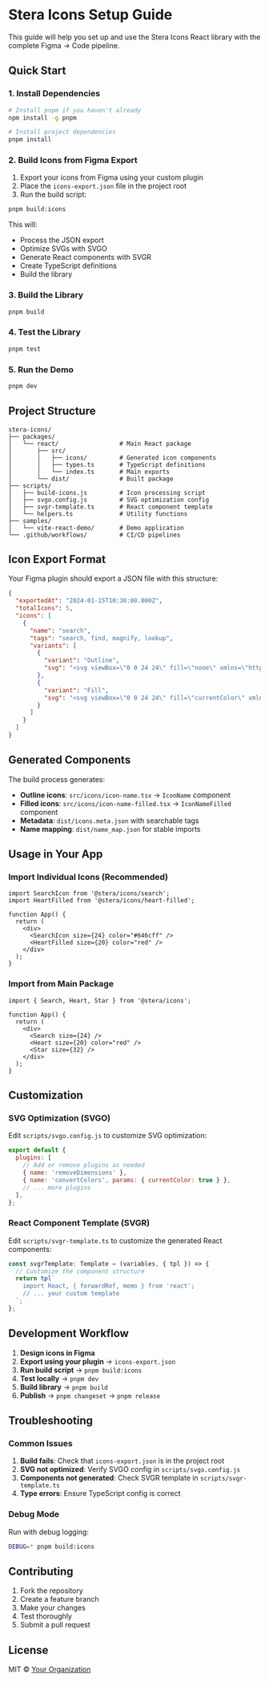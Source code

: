 # Stera Icons Setup Guide

This guide will help you set up and use the Stera Icons React library with the complete Figma → Code pipeline.

## Quick Start

### 1. Install Dependencies

```bash
# Install pnpm if you haven't already
npm install -g pnpm

# Install project dependencies
pnpm install
```

### 2. Build Icons from Figma Export

1. Export your icons from Figma using your custom plugin
2. Place the `icons-export.json` file in the project root
3. Run the build script:

```bash
pnpm build:icons
```

This will:
- Process the JSON export
- Optimize SVGs with SVGO
- Generate React components with SVGR
- Create TypeScript definitions
- Build the library

### 3. Build the Library

```bash
pnpm build
```

### 4. Test the Library

```bash
pnpm test
```

### 5. Run the Demo

```bash
pnpm dev
```

## Project Structure

```
stera-icons/
├── packages/
│   └── react/                 # Main React package
│       ├── src/
│       │   ├── icons/         # Generated icon components
│       │   ├── types.ts       # TypeScript definitions
│       │   └── index.ts       # Main exports
│       └── dist/              # Built package
├── scripts/
│   ├── build-icons.js         # Icon processing script
│   ├── svgo.config.js         # SVG optimization config
│   ├── svgr-template.ts       # React component template
│   └── helpers.ts             # Utility functions
├── samples/
│   └── vite-react-demo/       # Demo application
└── .github/workflows/         # CI/CD pipelines
```

## Icon Export Format

Your Figma plugin should export a JSON file with this structure:

```json
{
  "exportedAt": "2024-01-15T10:30:00.000Z",
  "totalIcons": 5,
  "icons": [
    {
      "name": "search",
      "tags": "search, find, magnify, lookup",
      "variants": [
        {
          "variant": "Outline",
          "svg": "<svg viewBox=\"0 0 24 24\" fill=\"none\" xmlns=\"http://www.w3.org/2000/svg\">...</svg>"
        },
        {
          "variant": "Fill",
          "svg": "<svg viewBox=\"0 0 24 24\" fill=\"currentColor\" xmlns=\"http://www.w3.org/2000/svg\">...</svg>"
        }
      ]
    }
  ]
}
```

## Generated Components

The build process generates:

- **Outline icons**: `src/icons/icon-name.tsx` → `IconName` component
- **Filled icons**: `src/icons/icon-name-filled.tsx` → `IconNameFilled` component
- **Metadata**: `dist/icons.meta.json` with searchable tags
- **Name mapping**: `dist/name_map.json` for stable imports

## Usage in Your App

### Import Individual Icons (Recommended)

```tsx
import SearchIcon from '@stera/icons/search';
import HeartFilled from '@stera/icons/heart-filled';

function App() {
  return (
    <div>
      <SearchIcon size={24} color="#646cff" />
      <HeartFilled size={20} color="red" />
    </div>
  );
}
```

### Import from Main Package

```tsx
import { Search, Heart, Star } from '@stera/icons';

function App() {
  return (
    <div>
      <Search size={24} />
      <Heart size={20} color="red" />
      <Star size={32} />
    </div>
  );
}
```

## Customization

### SVG Optimization (SVGO)

Edit `scripts/svgo.config.js` to customize SVG optimization:

```javascript
export default {
  plugins: [
    // Add or remove plugins as needed
    { name: 'removeDimensions' },
    { name: 'convertColors', params: { currentColor: true } },
    // ... more plugins
  ],
};
```

### React Component Template (SVGR)

Edit `scripts/svgr-template.ts` to customize the generated React components:

```typescript
const svgrTemplate: Template = (variables, { tpl }) => {
  // Customize the component structure
  return tpl`
    import React, { forwardRef, memo } from 'react';
    // ... your custom template
  `;
};
```

## Development Workflow

1. **Design icons in Figma**
2. **Export using your plugin** → `icons-export.json`
3. **Run build script** → `pnpm build:icons`
4. **Test locally** → `pnpm dev`
5. **Build library** → `pnpm build`
6. **Publish** → `pnpm changeset` → `pnpm release`

## Troubleshooting

### Common Issues

1. **Build fails**: Check that `icons-export.json` is in the project root
2. **SVG not optimized**: Verify SVGO config in `scripts/svgo.config.js`
3. **Components not generated**: Check SVGR template in `scripts/svgr-template.ts`
4. **Type errors**: Ensure TypeScript config is correct

### Debug Mode

Run with debug logging:

```bash
DEBUG=* pnpm build:icons
```

## Contributing

1. Fork the repository
2. Create a feature branch
3. Make your changes
4. Test thoroughly
5. Submit a pull request

## License

MIT © [Your Organization](https://github.com/your-org)
